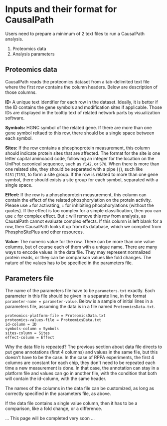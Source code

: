 # Inputs and their format for CausalPath

Users need to prepare a minimum of 2 text files to run a CausalPath analysis.

1. Proteomics data
2. Analysis parameters

## Proteomics data

CausalPath reads the proteomics dataset from a tab-delimited text file where the first row contains the column headers. Below are description of those columns.

**ID:** A unique text identifier for each row in the dataset. Ideally, it is better if the ID contains the gene symbols and modification sites if applicable. Those IDs are displayed in the tooltip text of related network parts by visualization software.

**Symbols:** HGNC symbol of the related gene. If there are more than one gene symbol reltaed to this row, there should be a single space between each symbol.

**Sites:** If the row contains a phosphoprotein measurement, this column should indicate protein sites that are affected. The format for the site is one letter capital aminoacid code, following an integer for the location on the UniProt caconical sequence, such as `Y142`, or `S78`. When there is more than one related site, they should be separated with a pipe (`|`), such like `S151|T153`, to form a site group. If the row is related to more than one gene symbol, there should exists a site group for each symbol, separated with a single space.

**Effect:** If the row is a phosphoprotein measurement, this column can contain the effect of the related phosphorylation on the protein activity. Please use `a` for activating, `i` for inhibiting phosphorylations (without the quotes). If the effect is too complex for a simple classification, then you can use `c` for complex effect. But `c` will remove this row from analysis, as CausalPath cannot evaluate complex effects. If this column is left blank for a row, then CausalPath looks it up from its database, which we compiled from PhosphoSitePlus and other resources.

**Value:** The numeric value for the row. There can be more than one value columns, but of course each of them with a unique name. There are many ways to encode values in the data file. They may represent normalized protein reads, or they can be comparison values like fold changes. The nature of the values has to be specified in the parameters file.

## Parameters file

The name of the parameters file have to be `parameters.txt` exactly. Each parameter in this file should be given in a separate line, in the format `parameter-name = parameter-value`. Below is a sample of initial lines in a parameters file, assuming the data is in a file named `ProteomicsData.txt`.

```
proteomics-platform-file = ProteomicsData.txt
proteomics-values-file = ProteomicsData.txt
id-column = ID
symbols-column = Symbols
sites-column = Sites
effect-column = Effect
```
Why the data file is repeated? The previous section about data file directs to put gene annotations (first 4 columns) and values in the same file, but this doesn't have to be the case. In the case of RPPA experiments, the first 4 columns are constant for each chip, they don't need to be repeated each time a new measurement is done. In that case, the annotation can stay in a platform file and values can go in another file, with the condition that both will contain the id-column, with the same header.

The names of the columns in the data file can be customized, as long as correctly specified in the parameters file, as above.

If the data file contains a single value column, then it has to be a comparison, like a fold change, or a difference. 



... This page will be completed very soon ...
